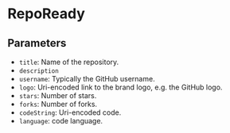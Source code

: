 # RepoReady

## Parameters

- ```title```: Name of the repository.
- ```description```
- ```username```: Typically the GitHub username.
- ```logo```: Uri-encoded link to the brand logo, e.g. the GitHub logo.
- ```stars```: Number of stars.
- ```forks```: Number of forks.
- ```codeString```: Uri-encoded code.
- ```language```: code language.